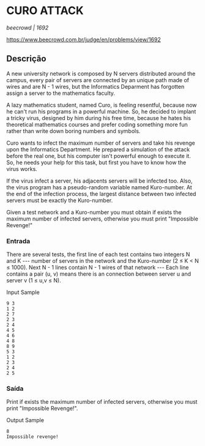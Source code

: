 # CURO ATTACK #
_beecrowd | 1692_

https://www.beecrowd.com.br/judge/en/problems/view/1692

## Descrição ##
A new university network is composed by N servers distributed around the campus, every pair of servers are connected by an unique path made of wires and are N - 1 wires, but the Informatics Deparment has forgotten assign a server to the mathematics faculty.

A lazy mathematics student, named Curo, is feeling resentful, because now he can't run his programs in a powerful machine. So, he decided to implant a tricky virus, designed by him during his free time, because he hates his theoretical mathematics courses and prefer coding something more fun rather than write down boring numbers and symbols.

Curo wants to infect the maximum number of servers and take his revenge upon the Informatics Department. He prepared a simulation of the attack before the real one, but his computer isn't powerful enough to execute it. So, he needs your help for this task, but first you have to know how the virus works.

If the virus infect a server, his adjacents servers will be infected too. Also, the virus program has a pseudo-random variable named Kuro-number. At the end of the infection process, the largest distance between two infected servers must be exactly the Kuro-number.

Given a test network and a Kuro-number you must obtain if exists the maximum number of infected servers, otherwise you must print "Impossible Revenge!"
### Entrada ### 
There are several tests, the first line of each test contains two integers N and K --- number of servers in the network and the Kuro-number (2 ≤ K < N ≤ 1000). Next N - 1 lines contain N - 1 wires of that network --- Each line contains a pair (u, v) means there is an connection between server u and server v (1 ≤ u,v ≤ N).


Input Sample
```
9 3
1 2
2 7
2 3
2 4
4 5
4 6
4 8
8 9
5 3
1 2
2 3
2 4
2 5
```

### Saída ###
Print if exists the maximum number of infected servers, otherwise you must print "Impossible Revenge!".



Output Sample
```
8
Impossible revenge!
```
